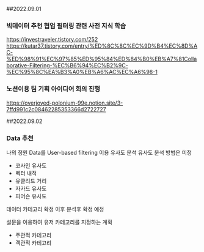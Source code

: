##2022.09.01
### 빅데이터 추천 협업 필터링 관련 사전 지식 학습
https://investraveler.tistory.com/252
https://kutar37.tistory.com/entry/%ED%8C%8C%EC%9D%B4%EC%8D%AC-%ED%98%91%EC%97%85%ED%95%84%ED%84%B0%EB%A7%81Collaborative-Filtering-%EC%B6%94%EC%B2%9C-%EC%95%8C%EA%B3%A0%EB%A6%AC%EC%A6%98-1
### 노션이용 팀 기획 아이디어 회의 진행
https://overjoyed-polonium-99e.notion.site/3-7ffd991c2c08462285353366d2722727

##2022.09.02
### Data 추천
나의 정원 Data를 User-based filtering 이용 유사도 분석
유사도 분석 방법은 미정
- 코사인 유사도
- 벡터 내적
- 유클리드 거리
- 자카드 유사도
- 피어슨 유사도

데이터 카테고리 확정 이후 분석후 확정 예정

설문을 이용하여 유저 카테고리를 지정하는 계획
- 주관적 카테고리
- 객관적 카테고리